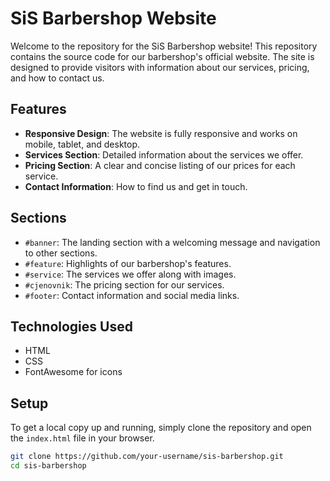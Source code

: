 # SiS Barbershop Website

Welcome to the repository for the SiS Barbershop website! This repository contains the source code for our barbershop's official website. The site is designed to provide visitors with information about our services, pricing, and how to contact us.

## Features

- **Responsive Design**: The website is fully responsive and works on mobile, tablet, and desktop.
- **Services Section**: Detailed information about the services we offer.
- **Pricing Section**: A clear and concise listing of our prices for each service.
- **Contact Information**: How to find us and get in touch.

## Sections

- `#banner`: The landing section with a welcoming message and navigation to other sections.
- `#feature`: Highlights of our barbershop's features.
- `#service`: The services we offer along with images.
- `#cjenovnik`: The pricing section for our services.
- `#footer`: Contact information and social media links.

## Technologies Used

- HTML
- CSS
- FontAwesome for icons

## Setup

To get a local copy up and running, simply clone the repository and open the `index.html` file in your browser.

```sh
git clone https://github.com/your-username/sis-barbershop.git
cd sis-barbershop
